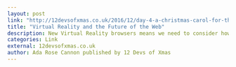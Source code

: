 ```yaml
---
layout: post
link: "http://12devsofxmas.co.uk/2016/12/day-4-a-christmas-carol-for-the-web-future/"
title: "Virtual Reality and the Future of the Web"
description: New Virtual Reality browsers means we need to consider how the web platform is going to need evolve to take advantage of the benefits that Virtual Reality can bring.
categories: Link
external: 12devsofxmas.co.uk
author: Ada Rose Cannon published by 12 Devs of Xmas
---
```

